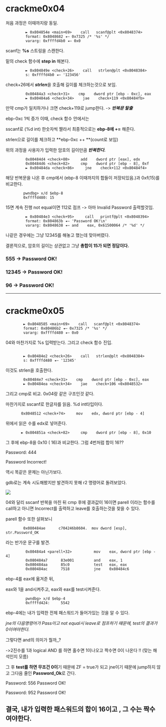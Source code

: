# crackme0x04

처음 과정은 이때까지랑 동일.

```
         ► 0x804854e <main+69>    call   scanf@plt <0x8048374>
         format: 0x8048682 ◂— 0x7325 /* '%s' */
         vararg: 0xffffd4b0 ◂— 0x0
```

scanf는 **%s** 스트링을 스캔한다.

밑의 check 함수에 **step in** 해본다.

```
         ► 0x804849e <check+26>    call   strlen@plt <0x8048384>
         s: 0xffffd4b0 ◂— '123456'
```
        
check+26에서 ***strlen***을 호출해 길이를 체크하는것으로 보임.
        
```     
         0x80484a3 <check+31>    cmp    dword ptr [ebp - 0xc], eax     
         ► 0x80484a6 <check+34>    jae    check+119 <0x80484fb>
```
 
 만약 cmp가 일치하거나 크면 check+119로 jump한다. -> ***반복문 탈출***
 

 ebp-0xc 1씩 증가
 이때, check 함수 안에서는 
 
 sscanf로 (%d int) 한숫자씩 짤라서 최종적으로는 **ebp-8에 +=** 해준다.
 
 strlen으로 길이를 체크하고 **ebp-0xc ++ **(count로 보임)

위의 과정을 사용자가 입력한 암호의 길이만큼 ***반복한다.***

```
         0x80484d4 <check+80>     add    dword ptr [eax], edx
         0x80484d6 <check+82>     cmp    dword ptr [ebp - 8], 0xf
         ► 0x80484da <check+86>     jne    check+112 <0x80484f4>
```
 
 해당 반복문을 나온 후 cmp에서 (ebp-8 이때까지의 합들이 저장되있음.)과 0xf(15)를 비교한다.


```
        pwndbg> x/d $ebp-8
        0xffffd480:	15
```

15면 계속 진행 not equal이면 112로 점프 -> 아마 Invalid Password 출력할것임.

```
         ► 0x80484e3 <check+95>     call   printf@plt <0x8048394>
         format: 0x804863b ◂— 'Password OK!\n'
         vararg: 0x8048638 ◂— and    eax, 0x61500064 /* '%d' */
```
        
나같은 경우에는 그냥 12345를 해놓고 했는데 맞아버렸다.

결론적으로, 암호의 길이는 상관없고 그냥 **총합이 15가 되면 정답이다.**

### 555 -> Password OK!
### 12345 -> Password OK!
### 96 -> Password OK!
---


# crackme0x05

```
        ► 0x8048585 <main+69>    call   scanf@plt <0x8048374>
        format: 0x80486b2 ◂— 0x7325 /* '%s' */
        vararg: 0xffffd480 ◂— 0x0
```
        
04와 마찬가지로 %s 입력받는다. 그리고 check 함수 진입.

```

        ► 0x80484e2 <check+26>    call   strlen@plt <0x8048384>
        s: 0xffffd480 ◂— '12345'
```

이것도 strlen을 호출한다.

```
        0x80484e7 <check+31>    cmp    dword ptr [ebp - 0xc], eax
        ► 0x80484ea <check+34>    jae    check+106 <0x8048532>
```
그리고 cmp로 비교. 0x04랑 같은 구조인것 같다.

마찬가지로 sscanf로 한글자를 읽음. %d int타입이다.

`       0x8048512 <check+74>     mov    edx, dword ptr [ebp - 4]`
   
위에서 읽은 수를 edx로 넣어준다.

`       ► 0x804851a <check+82>     cmp    dword ptr [ebp - 8], 0x10`
 

그 후에 ebp-8을 0x10 ( 16)과 비교한다. 그럼 4번처럼 합이 16??

Password: 444

Password Incorrect!

역시 똑같은 문제는 아닌가보다.

gdb로는 계속 시도해봤지만 발견하지 못해 r2 명령어로 돌려보았다.

![](https://postfiles.pstatic.net/MjAxOTA3MTJfMjc1/MDAxNTYyODcyOTUyNzAx.OUvas8RMBxgWE3ilOIbfD_mYdhLJ-_fpSRalKeMZtK8g.r9iuRpULSmx3rQ74hyHOMHrWIQaJM59JarDEgLlcnxkg.PNG.potenpanda/SE-65f61afc-2b3e-413d-9fdd-fafaf216c894.png?type=w773)

04와 달리 sscanf 반복을 마친 뒤 cmp 후에 결과값이 16이면 parell 이라는 함수를 call하고 아니면 Incorrect를 출력하고
leave를 호출하는것을 찾을 수 있다.

parell 함수 또한 살펴보니

`        0x080484ae      c704246b8604.  mov dword [esp], str.Password_OK`
  
  라는 반가운 문구를 발견.
  
  
```
         0x80484a4 <parell+32>          mov    eax, dword ptr [ebp - 4]
         0x080484a7      83e001         and    eax, 1
         0x080484aa      85c0           test   eax, eax
         0x080484ac      7518           jne    0x80484c6
```
        
 ebp-4를 eax에 옮겨준 뒤,      
        
 eax와 1을 and시켜주고, eax와 eax를 test시켜준다.
 
```
         pwndbg> x/d $ebp-4
         0xffffd424:     5542
```

ebp-4에는 내가 입력한 전체 패스워드가 들어가있는 것을 알 수 있다.
 
 
*jne의 다음명령어가 Pass이고 not equal시 leave로 점프하기 떄문에, test의 결과가 0이여야한다.*
 
그렇다면 and의 의미가 뭘까,,?
  
->2진수를 1과 logical AND 를 하면 홀수면 1이나오고 짝수면 0이 나온다 !! (맞는 해석인지 모름)
  
그 후 **test를 하면 무조건 0이**기 때문에 ZF = true가 되고 jne이기 때문에 jump하지 않고
그다음 줄인 **Password_Ok**로 간다.

Password: 556
Password OK!

Password: 952
Password OK!
  
## 결국, 내가 입력한 패스워드의 합이 16이고 , 그 수는 짝수 여야한다.
  
  
  

        